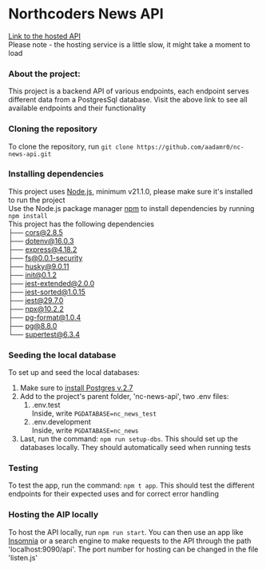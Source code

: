 # Northcoders News API

[Link to the hosted API](https://nc-news-api-ffu7.onrender.com/api)<br>
Please note - the hosting service is a little slow, it might take a moment to load<br>

### About the project:<br>

This project is a backend API of various endpoints, each endpoint serves different data from a PostgresSql database. Visit the above link to see all available endpoints and their functionality<br>

### Cloning the repository<br>

To clone the repository, run `git clone https://github.com/aadamr0/nc-news-api.git`<br>

### Installing dependencies <br>

This project uses [Node.js](https://nodejs.org/en), minimum v21.1.0, please make sure it's installed to run the project <br>
Use the Node.js package manager [npm](https://www.npmjs.com/) to install dependencies by running `npm install` <br>
This project has the following dependencies<br>
├── cors@2.8.5 <br>
├── dotenv@16.0.3 <br>
├── express@4.18.2 <br>
├── fs@0.0.1-security <br>
├── husky@9.0.11 <br>
├── init@0.1.2 <br>
├── jest-extended@2.0.0 <br>
├── jest-sorted@1.0.15 <br>
├── jest@29.7.0 <br>
├── npx@10.2.2 <br>
├── pg-format@1.0.4 <br>
├── pg@8.8.0 <br>
└── supertest@6.3.4 <br>

### Seeding the local database <br>

To set up and seed the local databases:<br>

1. Make sure to [install Postgres v.2.7](https://postgresapp.com/downloads.html)<br>
2. Add to the project's parent folder, 'nc-news-api', two .env files: <br>
   1. .env.test<br>
      Inside, write `PGDATABASE=nc_news_test`<br>
   2. .env.development<br>
      Inside, write `PGDATABASE=nc_news`<br>
3. Last, run the command: `npm run setup-dbs`. This should set up the databases locally. They should automatically seed when running tests<br>

### Testing<br>

To test the app, run the command: `npm t app`. This should test the different endpoints for their expected uses and for correct error handling<br>

### Hosting the AIP locally<br>

To host the API locally, run `npm run start`. You can then use an app like [Insomnia](https://insomnia.rest/) or a search engine to make requests to the API through the path 'localhost:9090/api'. The port number for hosting can be changed in the file 'listen.js'
